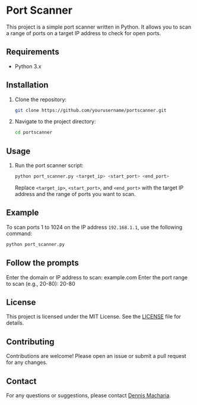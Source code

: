 # Port Scanner

This project is a simple port scanner written in Python. It allows you to scan a range of ports on a target IP address to check for open ports.

## Requirements

- Python 3.x

## Installation

1. Clone the repository:
    ```sh
    git clone https://github.com/yourusername/portscanner.git
    ```
2. Navigate to the project directory:
    ```sh
    cd portscanner
    ```

## Usage

1. Run the port scanner script:
    ```sh
    python port_scanner.py <target_ip> <start_port> <end_port>
    ```
    Replace `<target_ip>`, `<start_port>`, and `<end_port>` with the target IP address and the range of ports you want to scan.

## Example

To scan ports 1 to 1024 on the IP address `192.168.1.1`, use the following command:
```sh
python port_scanner.py 
```
## Follow the prompts
Enter the domain or IP address to scan: example.com
Enter the port range to scan (e.g., 20-80): 20-80

## License

This project is licensed under the MIT License. See the [LICENSE](LICENSE) file for details.

## Contributing

Contributions are welcome! Please open an issue or submit a pull request for any changes.

## Contact

For any questions or suggestions, please contact [Dennis Macharia](mailto:machariad196@gmail.com).


